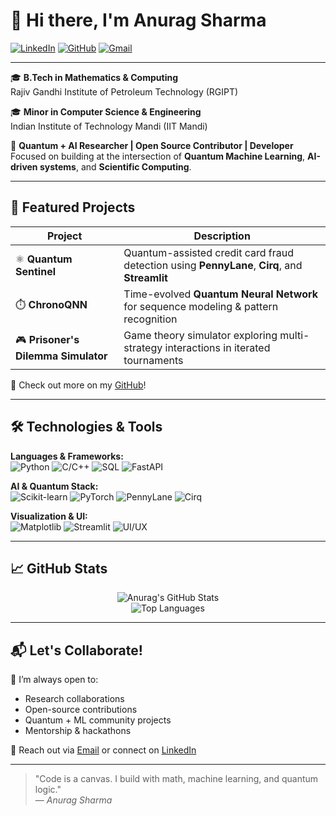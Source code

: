 # 👋 Hi there, I'm Anurag Sharma

[![LinkedIn](https://img.shields.io/badge/LinkedIn-blue?style=flat&logo=linkedin&labelColor=blue)](https://www.linkedin.com/in/anurag-sharma-362664240/)
[![GitHub](https://img.shields.io/badge/GitHub-grey?style=flat&logo=github&labelColor=black)](https://github.com/silverballz)
[![Gmail](https://img.shields.io/badge/Email-D14836?style=flat&logo=gmail&logoColor=white)](mailto:anuragmessi5@gmail.com)

---

🎓 **B.Tech in Mathematics & Computing**  
Rajiv Gandhi Institute of Petroleum Technology (RGIPT)  

🎓 **Minor in Computer Science & Engineering**  
Indian Institute of Technology Mandi (IIT Mandi)  

🔬 **Quantum + AI Researcher | Open Source Contributor | Developer**  
Focused on building at the intersection of **Quantum Machine Learning**, **AI-driven systems**, and **Scientific Computing**.

---

## 🚀 Featured Projects

| Project | Description |
|--------|-------------|
| ⚛️ **Quantum Sentinel** | Quantum-assisted credit card fraud detection using **PennyLane**, **Cirq**, and **Streamlit** |
| ⏱️ **ChronoQNN** | Time-evolved **Quantum Neural Network** for sequence modeling & pattern recognition |
| 🎮 **Prisoner's Dilemma Simulator** | Game theory simulator exploring multi-strategy interactions in iterated tournaments |

🔗 Check out more on my [GitHub](https://github.com/silverballz)!

---

## 🛠️ Technologies & Tools

**Languages & Frameworks:**  
![Python](https://img.shields.io/badge/Python-3776AB?style=flat&logo=python&logoColor=white)
![C/C++](https://img.shields.io/badge/C/C++-00599C?style=flat&logo=c&logoColor=white)
![SQL](https://img.shields.io/badge/SQL-4479A1?style=flat&logo=mysql&logoColor=white)
![FastAPI](https://img.shields.io/badge/FastAPI-005571?style=flat&logo=fastapi&logoColor=white)

**AI & Quantum Stack:**  
![Scikit-learn](https://img.shields.io/badge/Scikit--learn-F7931E?style=flat&logo=scikit-learn&logoColor=white)
![PyTorch](https://img.shields.io/badge/PyTorch-EE4C2C?style=flat&logo=pytorch&logoColor=white)
![PennyLane](https://img.shields.io/badge/PennyLane-FF4081?style=flat&logo=python&logoColor=white)
![Cirq](https://img.shields.io/badge/Cirq-FF9800?style=flat&logo=google&logoColor=white)

**Visualization & UI:**  
![Matplotlib](https://img.shields.io/badge/Matplotlib-11557C?style=flat&logo=plotly&logoColor=white)
![Streamlit](https://img.shields.io/badge/Streamlit-FF4B4B?style=flat&logo=streamlit&logoColor=white)
![UI/UX](https://img.shields.io/badge/UI/UX-9146FF?style=flat&logo=figma&logoColor=white)

---

## 📈 GitHub Stats

<p align="center">
  <img src="https://github-readme-stats.vercel.app/api?username=silverballz&show_icons=true&theme=radical" alt="Anurag's GitHub Stats" />
  <br />
  <img src="https://github-readme-stats.vercel.app/api/top-langs/?username=silverballz&layout=compact&theme=radical" alt="Top Languages" />
</p>

---

## 📬 Let's Collaborate!

💬 I’m always open to:
- Research collaborations
- Open-source contributions
- Quantum + ML community projects
- Mentorship & hackathons

📧 Reach out via [Email](mailto:anuragmessi5@gmail.com) or connect on [LinkedIn](https://www.linkedin.com/in/anurag-sharma-362664240/)

---

> "Code is a canvas. I build with math, machine learning, and quantum logic."  
> — *Anurag Sharma*
